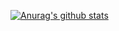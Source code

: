 [![Anurag's github stats](https://github-readme-stats.vercel.app/api?username=VampireXI)](https://github.com/anuraghazra/github-readme-stats)

